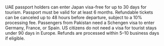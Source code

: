 UAE passport holders can enter Japan visa-free for up to 30 days for tourism. Passport must
be valid for at least 6 months.
Refundable tickets can be canceled up to 48 hours before departure, subject to a 10%
processing fee.
Passengers from Pakistan need a Schengen visa to enter Germany, France, or Spain.
US citizens do not need a visa for tourist stays under 90 days in Europe.
Refunds are processed within 5–10 business days if eligible.